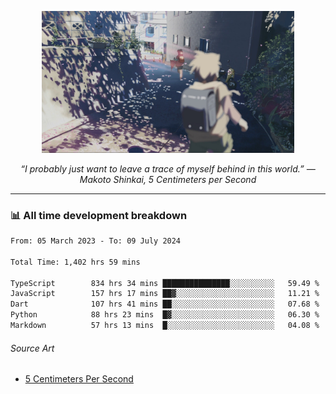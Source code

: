 <p align="center"><img src="asset/header.jpg" width="80%"/></p>
<p align="center"><i>“I probably just want to leave a trace of myself behind in this world.” ― Makoto Shinkai, 5 Centimeters per Second</i></p>

---
<!--
<details>
  <summary>📃 My Resume</summary>

### Education

- 📖 **Computer Science**\
📆 10/2021 - present\
📍 **Thang Long University** - Hoang Mai, Hanoi, Vietnam

### Experience

<img align="right" src="https://img.shields.io/badge/Figma-F24E1E?style=flat&logo=figma&logoColor=white"/>
<img align="right" src="https://img.shields.io/badge/node.js-6DA55F?style=flat&logo=node.js&logoColor=white"/>
<img align="right" src="https://img.shields.io/badge/Next.js-black?style=flat&logo=next.js&logoColor=white"/>
<img align="right" src="https://img.shields.io/badge/TypeScript-007ACC?style=flat&logo=typescript&logoColor=white"/>


- 👨‍💻 **Frontend Web Intern**\
📆 07/2023 - present\
📍 **MQ ICT Solutions** - Hoang Mai, Hanoi, Vietnam
</details> 
-->

### 📊 All time development breakdown

<!--START_SECTION:waka-->

```txt
From: 05 March 2023 - To: 09 July 2024

Total Time: 1,402 hrs 59 mins

TypeScript        834 hrs 34 mins ███████████████░░░░░░░░░░   59.49 %
JavaScript        157 hrs 17 mins ██▓░░░░░░░░░░░░░░░░░░░░░░   11.21 %
Dart              107 hrs 41 mins ██░░░░░░░░░░░░░░░░░░░░░░░   07.68 %
Python            88 hrs 23 mins  █▓░░░░░░░░░░░░░░░░░░░░░░░   06.30 %
Markdown          57 hrs 13 mins  █░░░░░░░░░░░░░░░░░░░░░░░░   04.08 %
```

<!--END_SECTION:waka-->

###### Source Art

-  [5 Centimeters Per Second](https://wallhaven.cc/w/nrowq1)

